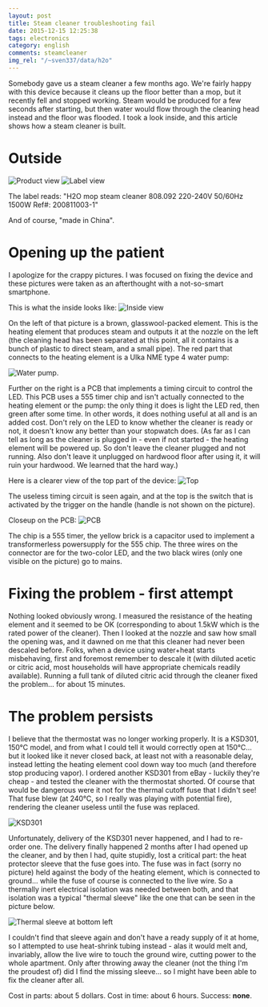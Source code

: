 ```yaml
---
layout: post
title: Steam cleaner troubleshooting fail
date: 2015-12-15 12:25:38
tags: electronics
category: english
comments: steamcleaner
img_rel: "/~sven337/data/h2o"
---
```


Somebody gave us a steam cleaner a few months ago. We're fairly happy with this device because it cleans up the floor better than a mop, but it recently fell and stopped working. Steam would be produced for a few seconds after starting, but then water would flow through the cleaning head instead and the floor was flooded. I took a look inside, and this article shows how a steam cleaner is built.

# Outside

![Product view](product.jpg)
![Label view](label.jpg)

The label reads: 
"H2O mop steam cleaner
808.092
220-240V 50/60Hz 1500W
Ref#: 200811003-1"

And of course, "made in China". 

# Opening up the patient

I apologize for the crappy pictures. I was focused on fixing the device and these pictures were taken as an afterthought with a not-so-smart smartphone.

This is what the inside looks like:
![Inside view](full.jpg)

On the left of that picture is a brown, glasswool-packed element. This is the heating element that produces steam and outputs it at the nozzle on the left (the cleaning head has been separated at this point, all it contains is a bunch of plastic to direct steam, and a small pipe).
The red part that connects to the heating element is a Ulka NME type 4 water pump:

![Water pump](pump.jpg).

Further on the right is a PCB that implements a timing circuit to control the LED. This PCB uses a 555 timer chip and isn't actually connected to the heating element or the pump: the only thing it does is light the LED red, then green after some time. In other words, it does nothing useful at all and is an added cost. Don't rely on the LED to know whether the cleaner is ready or not, it doesn't know any better than your stopwatch does.
(As far as I can tell as long as the cleaner is plugged in - even if not started - the heating element will be powered up. So don't leave the cleaner plugged and not running. Also don't leave it unplugged on hardwood floor after using it, it will ruin your hardwood. We learned that the hard way.)

Here is a clearer view of the top part of the device:
![Top](top.jpg)

The useless timing circuit is seen again, and at the top is the switch that is activated by the trigger on the handle (handle is not shown on the picture).

Closeup on the PCB:
![PCB](pcb.jpg) 

The chip is a 555 timer, the yellow brick is a capacitor used to implement a transformerless powersupply for the 555 chip. The three wires on the connector are for the two-color LED, and the two black wires (only one visible on the picture) go to mains.

# Fixing the problem - first attempt

Nothing looked obviously wrong. I measured the resistance of the heating element and it seemed to be OK (corresponding to about 1.5kW which is the rated power of the cleaner). Then I looked at the nozzle and saw how small the opening was, and it dawned on me that this cleaner had never been descaled before. Folks, when a device using water+heat starts misbehaving, first and foremost remember to descale it (with diluted acetic or citric acid, most households will have appropriate chemicals readily available). Running a full tank of diluted citric acid through the cleaner fixed the problem... for about 15 minutes.

# The problem persists

I believe that the thermostat was no longer working properly. It is a KSD301, 150°C model, and from what I could tell it would correctly open at 150°C... but it looked like it never closed back, at least not with a reasonable delay, instead letting the heating element cool down way too much (and therefore stop producing vapor).
I ordered another KSD301 from eBay - luckily they're cheap - and tested the cleaner with the thermostat shorted. Of course that would be dangerous were it not for the thermal cutoff fuse that I didn't see! That fuse blew (at 240°C, so I really was playing with potential fire), rendering the cleaner useless until the fuse was replaced.

![KSD301](ksd301.jpg)

Unfortunately, delivery of the KSD301 never happened, and I had to re-order one. The delivery finally happened 2 months after I had opened up the cleaner, and by then I had, quite stupidly, lost a critical part: the heat protector sleeve that the fuse goes into. The fuse was in fact (sorry no picture) held against the body of the heating element, which is connected to ground... while the fuse of course is connected to the live wire. So a thermally inert electrical isolation was needed between both, and that isolation was a typical "thermal sleeve" like the one that can be seen in the picture below.

![Thermal sleeve at bottom left](../../../~sven337/data/four/ressort-porte-gaine.jpg)

I couldn't find that sleeve again and don't have a ready supply of it at home, so I attempted to use heat-shrink tubing instead - alas it would melt and, invariably, allow the live wire to touch the ground wire, cutting power to the whole apartment.
Only after throwing away the cleaner (not the thing I'm the proudest of) did I find the missing sleeve... so I might have been able to fix the cleaner after all.

Cost in parts: about 5 dollars.
Cost in time: about 6 hours.
Success: **none**.
<script>
    $(document).ready(function() {
		$("a[href$='.jpg'],a[href$='.jpeg'],a[href$='.png'],a[href$='.gif']").attr('rel', 'gallery').fancybox();
    });
</script>

